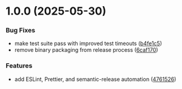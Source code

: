 # 1.0.0 (2025-05-30)


### Bug Fixes

* make test suite pass with improved test timeouts ([b4fe1c5](https://github.com/joeltjames/git-curate/commit/b4fe1c58c530f049ad94c370a6145751cb4ad90d))
* remove binary packaging from release process ([6caf170](https://github.com/joeltjames/git-curate/commit/6caf170581eb7644d5e9197c24d1f2c726ca4ef1))


### Features

* add ESLint, Prettier, and semantic-release automation ([4761526](https://github.com/joeltjames/git-curate/commit/47615261689657de8eb32ed8ec946149179f74e4))
